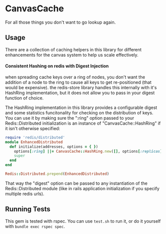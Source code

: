 # CanvasCache

For all those things you don't want to go lookup again.

## Usage

There are a collection of caching helpers in this library for different
enhancements for the canvas system to help us scale effectively.

#### Consistent Hashing on redis with Digest Injection

when spreading cache keys over a ring of nodes, you don't
want the addition of a node to the ring to cause all keys
to get re-positioned (that would be expensive).  the redis-store
library handles this internally with it's HashRing implementation,
but it does not allow you to pass in your digest function of choice.

The HashRing implementation in this library provides a configurable
digest and some statistics funcitonality for checking on
the distribution of keys.  You can use it by making sure the
":ring" option passed to your Redis::Distributed initialization
is an instance of "CanvasCache::HashRing" if it isn't otherwise
specified:

```ruby
require 'redis/distributed'
module EnhancedDistributed
  def initialize(addresses, options = { })
    options[:ring] ||= CanvasCache::HashRing.new([], options[:replicas], options[:digest])
    super
  end
end

Redis::Distributed.prepend(EnhancedDistributed)
```

That way the "digest" option can be passed to any instantiation of
the Redis::Distributed module (like in rails application initialization if you
specify multiple redis urls).

## Running Tests

This gem is tested with rspec.  You can use `test.sh` to run it, or
do it yourself with `bundle exec rspec spec`.